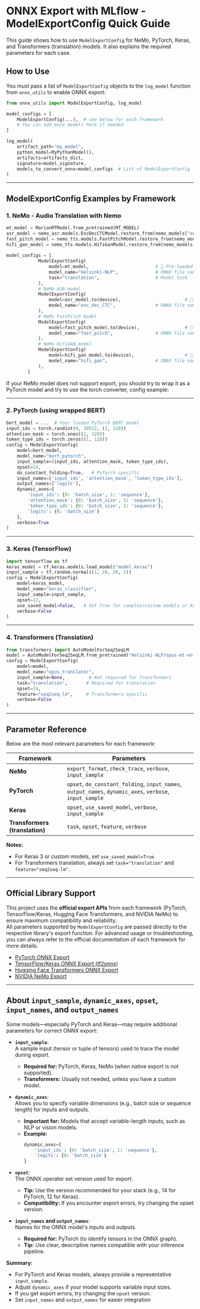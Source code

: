 

# ONNX Export with MLflow - ModelExportConfig Quick Guide

This guide shows how to use `ModelExportConfig` for NeMo, PyTorch, Keras, and Transformers (translation) models. It also explains the required parameters for each case.

## How to Use

You must pass a list of `ModelExportConfig` objects to the `log_model` function from `onnx_utils` to enable ONNX export:

```python
from onnx_utils import ModelExportConfig, log_model

model_configs = [
    ModelExportConfig(...),  # see below for each framework
    # You can add more models here if needed
]

log_model(
    artifact_path="my_model",
    python_model=MyPythonModel(),
    artifacts=artifacts_dict,
    signature=model_signature,
    models_to_convert_onnx=model_configs  # List of ModelExportConfig
)
```

---

## ModelExportConfig Examples by Framework

### 1. NeMo - Audio Translation with Nemo

```python
mt_model = MarianMTModel.from_pretrained(MT_MODEL)
asr_model = nemo_asr.models.EncDecCTCModel.restore_from(nemo_models["enc_dec_CTC"])
fast_pitch_model = nemo_tts.models.FastPitchModel.restore_from(nemo_models["fast_pitch"])
hifi_gan_model = nemo_tts.models.HifiGanModel.restore_from(nemo_models["hifi_gan"])
      
model_configs = [ 
            ModelExportConfig(
                model=mt_model,                         # 🚀 Pre-loaded Transformers model!
                model_name="Helsinki-NLP",              # ONNX file naming
                task="translation",                     # Model task
            ),
            # NeMo ASR model
            ModelExportConfig(
                model=asr_model.to(device),                        # 🚀 Pre-loaded NeMo ASR model!
                model_name="enc_dec_CTC",               # ONNX file naming
            ),
            # NeMo FastPitch model
            ModelExportConfig(
                model=fast_pitch_model.to(device),                 # 🚀 Pre-loaded NeMo TTS model!
                model_name="fast_pitch",                # ONNX file naming
            ),
            # NeMo HifiGAN model
            ModelExportConfig(
                model=hifi_gan_model.to(device),                   # 🚀 Pre-loaded NeMo Vocoder model!
                model_name="hifi_gan",                  # ONNX file naming
            ),
        ] 
```

If your NeMo model does not support export, you should try to wrap it as a PyTorch model and try to use the torch converter, config example:

---

### 2. PyTorch (using wrapped BERT)

```python
bert_model = ...  # Your loaded PyTorch BERT model
input_ids = torch.randint(0, 30522, (1, 128))
attention_mask = torch.ones((1, 128))
token_type_ids = torch.zeros((1, 128))
config = ModelExportConfig(
    model=bert_model,
    model_name="bert_pytorch",
    input_sample=(input_ids, attention_mask, token_type_ids),
    opset=14,           
    do_constant_folding=True,   # PyTorch-specific
    input_names=['input_ids', 'attention_mask', 'token_type_ids'],
    output_names=['logits'],
    dynamic_axes={
        'input_ids': {0: 'batch_size', 1: 'sequence'},
        'attention_mask': {0: 'batch_size', 1: 'sequence'},
        'token_type_ids': {0: 'batch_size', 1: 'sequence'},
        'logits': {0: 'batch_size'}
    },
    verbose=True
)
```

---

### 3. Keras (TensorFlow)

```python
import tensorflow as tf
keras_model = tf.keras.models.load_model("model.keras")
input_sample = tf.random.normal((1, 28, 28, 1))
config = ModelExportConfig(
    model=keras_model,
    model_name="keras_classifier",
    input_sample=input_sample,
    opset=12,                
    use_saved_model=False,   # Set True for complex/custom models or Keras 3
    verbose=False
)
```

---

### 4. Transformers (Translation)

```python
from transformers import AutoModelForSeq2SeqLM
model = AutoModelForSeq2SeqLM.from_pretrained("Helsinki-NLP/opus-mt-en-pt")
config = ModelExportConfig(
    model=model,
    model_name="opus_translator",
    input_sample=None,         # Not required for Transformers
    task="translation",       # Required for translation
    opset=14,                 
    feature="seq2seq-lm",     # Transformers-specific
    verbose=False
)
```

---

## Parameter Reference

Below are the most relevant parameters for each framework:

| Framework      | Parameters                                                                 |
|--------------- |----------------------------------------------------------------------------|
| **NeMo**       | `export_format`, `check_trace`, `verbose`, `input_sample`                  |
| **PyTorch**    | `opset`, `do_constant_folding`, `input_names`, `output_names`, `dynamic_axes`, `verbose`, `input_sample` |
| **Keras**      | `opset`, `use_saved_model`, `verbose`, `input_sample`                      |
| **Transformers (translation)** | `task`, `opset`, `feature`, `verbose`                      |

**Notes:**
- For Keras 3 or custom models, set `use_saved_model=True`.
- For Transformers translation, always set `task="translation"` and `feature="seq2seq-lm"`.

---

## Official Library Support

This project uses the **official export APIs** from each framework (PyTorch, TensorFlow/Keras, Hugging Face Transformers, and NVIDIA NeMo) to ensure maximum compatibility and reliability.  
All parameters supported by `ModelExportConfig` are passed directly to the respective library's export function. For advanced usage or troubleshooting, you can always refer to the official documentation of each framework for more details:

- [PyTorch ONNX Export](https://pytorch.org/docs/stable/onnx.html)
- [TensorFlow/Keras ONNX Export (tf2onnx)](https://github.com/onnx/tensorflow-onnx)
- [Hugging Face Transformers ONNX Export](https://huggingface.co/docs/transformers/serialization#export-to-onnx)
- [NVIDIA NeMo Export](https://docs.nvidia.com/deeplearning/nemo/user-guide/docs/en/stable/)

---

## About `input_sample`, `dynamic_axes`, `opset`, `input_names`, and `output_names`

Some models—especially PyTorch and Keras—may require additional parameters for correct ONNX export:

- **`input_sample`**:  
  A sample input (tensor or tuple of tensors) used to trace the model during export.  
  - **Required for:** PyTorch, Keras, NeMo (when native export is not supported).
  - **Transformers:** Usually not needed, unless you have a custom model.

- **`dynamic_axes`**:  
  Allows you to specify variable dimensions (e.g., batch size or sequence length) for inputs and outputs.  
  - **Important for:** Models that accept variable-length inputs, such as NLP or vision models.
  - **Example:**  
    ```python
    dynamic_axes={
        'input_ids': {0: 'batch_size', 1: 'sequence'},
        'logits': {0: 'batch_size'}
    }
    ```

- **`opset`**:  
  The ONNX operator set version used for export.  
  - **Tip:** Use the version recommended for your stack (e.g., 14 for PyTorch, 12 for Keras).
  - **Compatibility:** If you encounter export errors, try changing the opset version.

- **`input_names` and `output_names`**:  
  Names for the ONNX model's inputs and outputs.  
  - **Required for:** PyTorch (to identify tensors in the ONNX graph).
  - **Tip:** Use clear, descriptive names compatible with your inference pipeline.

**Summary:**  
- For PyTorch and Keras models, always provide a representative `input_sample`.
- Adjust `dynamic_axes` if your model supports variable input sizes.
- If you get export errors, try changing the `opset` version.
- Set `input_names` and `output_names` for easier integration
